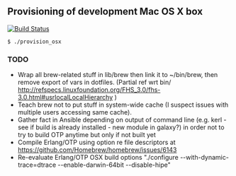 ## Provisioning of development Mac OS X box
[![Build Status](https://travis-ci.org/lucafavatella/provisioning-osx.svg?branch=master)](https://travis-ci.org/lucafavatella/provisioning-osx)

```
$ ./provision_osx
```

### TODO

* Wrap all brew-related stuff in lib/brew then link it to ~/bin/brew, then remove export of vars in dotfiles. (Partial ref wrt bin/ http://refspecs.linuxfoundation.org/FHS_3.0/fhs-3.0.html#usrlocalLocalHierarchy )
* Teach brew not to put stuff in system-wide cache (I suspect issues with multiple users accessing same cache).
* Gather fact in Ansible depending on output of command line (e.g. kerl - see if build is already installed - new module in galaxy?) in order not to try to build OTP anytime but only if not built yet
* Compile Erlang/OTP using option re file descriptors at https://github.com/Homebrew/homebrew/issues/6143
* Re-evaluate Erlang/OTP OSX build options "./configure --with-dynamic-trace=dtrace --enable-darwin-64bit --disable-hipe"
